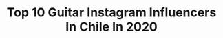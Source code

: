 ---
title: Top 10 Guitar Instagram Influencers In Chile In 2020
description: >-
  Find top guitar Instagram influencers in Chile in 2020. Most popular hashtags: #cuarentena #musica #guitar #feliz.
platform: Instagram
profiles:
  - username: "blackenedbbx"
    fullname: >-
      Agustín Amaro
    location: "Chile"
    followers: 11107
    engagement: 1115
    commentsToLikes: 0.045068
    id: ck8t0cdomrl440j785sdpchdv
    verified: false
    hashtags: "#throwdownwildcard, #beatboxchile, #nosabiasierabuenmomentoparasubiresto, #freestyle"
  - username: "alfalonxo"
    fullname: >-
      Alfredo Alonso
    location: "Chile"
    followers: 29395
    engagement: 301
    commentsToLikes: 0.083338
    id: ck5hise8cf4v90i11gh7gxd4m
    verified: false
    hashtags: "#granpaso, #lasadoro, #acuidarse, #2450003"
  - username: "angelparraorrego"
    fullname: >-
      Angel Parra Orrego
    location: "Chile"
    followers: 34262
    engagement: 382
    commentsToLikes: 0.041404
    id: ck5pz59xiza7b0i11i62kjldi
    verified: false
    hashtags: "#future, #guitarteacher, #1997, #reharmonization"
  - username: "kokebenavides"
    fullname: >-
      Koke Benavides
    location: "Chile"
    followers: 8185
    engagement: 594
    commentsToLikes: 0.047035
    id: ckaorz6otpfeh0i78xn2pq6wn
    verified: false
    hashtags: "#reneroco, #guitarslap, #collab, #guitarmelody"
  - username: "abeja_"
    fullname: >-
      Alejandro Abeijón
    location: "Chile"
    followers: 23056
    engagement: 597
    commentsToLikes: 0.029187
    id: ck5hpxliks58m0i118cieua7i
    verified: true
    hashtags: "#tbt"
  - username: "cfunk"
    fullname: >-
      C-Funk
    location: "Chile"
    followers: 45190
    engagement: 260
    commentsToLikes: 0.032597
    id: ck8swsonbf3nv0j785951lv7z
    verified: true
    hashtags: "#youtube, #funkophotography, #suerte, #ebgdae"
  - username: "camivegachile"
    fullname: >-
      🇨 🇦 🇲 🇮 🇱 🇦
    location: "Chile"
    followers: 15004
    engagement: 1734
    commentsToLikes: 0.039671
    id: ck0vwudmpvn5l0i19pvirh52d
    verified: false
    hashtags: "#vanhalen, #video, #quarantine, #pets"
  - username: "valadiel"
    fullname: >-
      Vαʅαԃιҽʅ
    location: "Chile"
    followers: 13731
    engagement: 1012
    commentsToLikes: 0.029842
    id: ck0u2jjwkzzvs0i198hqquasx
    verified: false
    hashtags: "#waifu, #streaming, #concursochile, #catwoman"
  - username: "bj_zero_"
    fullname: >-
      🖤Bj_DOPPO_V👽
    location: "Chile"
    followers: 6554
    engagement: 1435
    commentsToLikes: 0.068603
    id: ck13avdn2sdmo0i19svf8jjoc
    verified: false
    hashtags: "#toukenranbu, #lookoftheday, #eren, #school"
  - username: "barijazz"
    fullname: >-
      Diego Muñoz Chávez
    location: "Chile"
    followers: 17757
    engagement: 447
    commentsToLikes: 0.033940
    id: ck5c397amyu710i119c5dfvbm
    verified: false
    hashtags: "#nuestramusica, #sitemarchas, #jazz, #marcareedschile"
---